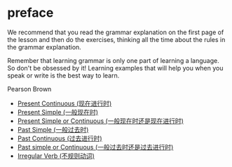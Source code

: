 # preface
We recommend that you read the grammar explanation on the first page of the lesson and then do the exercises, thinking all the time about the rules in the grammar explanation. 


Remember that learning grammar is only one part of learning a language. So don't be obsessed by it! Learning examples that will help you when you speak or write is the best way to learn. 


Pearson Brown


* [Present Continuous (现在进行时)](./present-continuous.md)
* [Present Simple (一般现在时)](./present-simple.md)
* [Present Simple or Continuous (一般现在时还是现在进行时)](./present-simple-or-continuous.md)
* [Past Simple (一般过去时)](./past-simple.md)
* [Past Continuous (过去进行时)](./past-continuous.md)
* [Past simple or Continuous (一般过去时还是过去进行时)](./past-simple-continuous.md)
* [Irregular Verb (不规则动词)](./irregular-verb.md)


